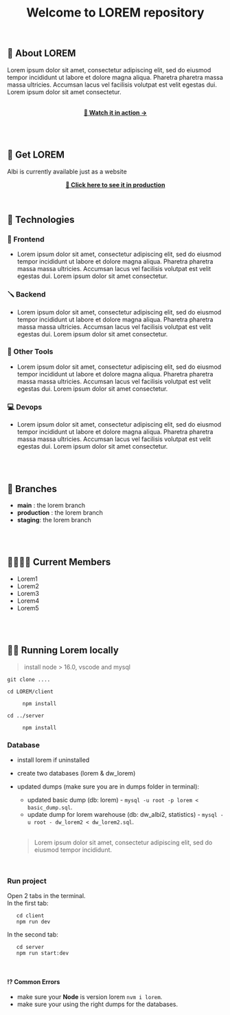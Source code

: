 <div align="center">
  <h1>Welcome to <strong>LOREM</strong> repository</h1>
</div>
<br>

## 💜 About LOREM

Lorem ipsum dolor sit amet, consectetur adipiscing elit, sed do eiusmod tempor incididunt ut labore et dolore magna aliqua. Pharetra pharetra massa massa ultricies. Accumsan lacus vel facilisis volutpat est velit egestas dui. Lorem ipsum dolor sit amet consectetur.

<p align="center">
    <br>
    <a href=""><strong>👀 Watch it in action → </strong></a>
</p>

<br>
<br>

## 📌 Get LOREM

Albi is currently available just as a website

<p align="center">
 <a href=""><strong>🚀 Click here to see it in production</strong></a>
</p>

<br>

## 📯 Technologies

### 🎨 Frontend

- Lorem ipsum dolor sit amet, consectetur adipiscing elit, sed do eiusmod tempor incididunt ut labore et dolore magna aliqua. Pharetra pharetra massa massa ultricies. Accumsan lacus vel facilisis volutpat est velit egestas dui. Lorem ipsum dolor sit amet consectetur.

### :screwdriver: Backend

- Lorem ipsum dolor sit amet, consectetur adipiscing elit, sed do eiusmod tempor incididunt ut labore et dolore magna aliqua. Pharetra pharetra massa massa ultricies. Accumsan lacus vel facilisis volutpat est velit egestas dui. Lorem ipsum dolor sit amet consectetur.

### :toolbox: Other Tools

- Lorem ipsum dolor sit amet, consectetur adipiscing elit, sed do eiusmod tempor incididunt ut labore et dolore magna aliqua. Pharetra pharetra massa massa ultricies. Accumsan lacus vel facilisis volutpat est velit egestas dui. Lorem ipsum dolor sit amet consectetur.

### :computer: Devops

- Lorem ipsum dolor sit amet, consectetur adipiscing elit, sed do eiusmod tempor incididunt ut labore et dolore magna aliqua. Pharetra pharetra massa massa ultricies. Accumsan lacus vel facilisis volutpat est velit egestas dui. Lorem ipsum dolor sit amet consectetur.

<br>
<br>

## :palm_tree: Branches

- **main** : the lorem branch
- **production** : the lorem branch
- **staging**: the lorem branch

<br>
<br>

## 👨‍👨‍👦‍👦 Current Members

- Lorem1
- Lorem2
- Lorem3
- Lorem4
- Lorem5

<br>
<br>

## :runner:🚀 Running Lorem locally

> install node > 16.0, vscode and mysql

```
git clone ....

cd LOREM/client

     npm install

cd ../server

     npm install

```

### Database

- install lorem if uninstalled
- create two databases (lorem & dw_lorem)

- updated dumps (make sure you are in dumps folder in terminal):

  - updated basic dump (db: lorem) - `mysql -u root -p lorem < basic_dump.sql`.
  - update dump for lorem warehouse (db: dw_albi2, statistics) - `mysql -u root - dw_lorem2 < dw_lorem2.sql`.
  <br>
  <blockquote>Lorem ipsum dolor sit amet, consectetur adipiscing elit, sed do eiusmod tempor incididunt.</blockquote>

&nbsp;

### Run project

Open 2 tabs in the terminal.\
 In the first tab:

```
   cd client
   npm run dev
```

In the second tab:

```
   cd server
   npm run start:dev
```

&nbsp;

#### :interrobang: Common Errors

- make sure your <strong>Node</strong> is version lorem `nvm i lorem`.
- make sure your using the right dumps for the databases.

<br>
<br>
